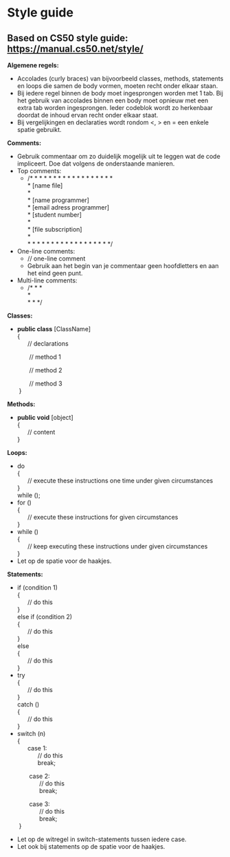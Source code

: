 Style guide
===========
Based on CS50 style guide: https://manual.cs50.net/style/
---------------------------------------------------------

**Algemene regels:**
* Accolades (curly braces) van bijvoorbeeld classes, methods, statements en loops die samen de body vormen, moeten recht onder elkaar staan.
* Bij iedere regel binnen de body moet ingesprongen worden met 1 tab. Bij het gebruik van accolades binnen een body moet opnieuw met een extra tab worden ingesprongen. Ieder codeblok wordt zo herkenbaar doordat de inhoud ervan recht onder elkaar staat.
* Bij vergelijkingen en declaraties wordt rondom <, > en = een enkele spatie gebruikt. 

**Comments:**
* Gebruik commentaar om zo duidelijk mogelijk uit te leggen wat de code impliceert. Doe dat volgens de onderstaande manieren.
* Top comments:
  - /* * * * * * * * * * * * * * * * * *  
   \* [name file]    
   \*       
   \* [name programmer]    
   \* [email adress programmer]    
   \* [student number]    
   \*   
   \* [file subscription]   
   \*   
   \* * * * * * * * * * * * * * * * * */
* One-line comments:
  - // one-line comment
  - Gebruik aan het begin van je commentaar geen hoofdletters en aan het eind geen punt.
* Multi-line comments:
  - /* * *   
  \*     
  \* * */    

**Classes:**
* **public class** [ClassName]     
{     
&nbsp;&nbsp;&nbsp;&nbsp;&nbsp;&nbsp;// declarations     
          
&nbsp;&nbsp;&nbsp;&nbsp;&nbsp;&nbsp;&nbsp;&nbsp;&nbsp;&nbsp;&nbsp;&nbsp;&nbsp;// method 1      
      
&nbsp;&nbsp;&nbsp;&nbsp;&nbsp;&nbsp;&nbsp;&nbsp;&nbsp;&nbsp;&nbsp;&nbsp;&nbsp;// method 2      
      
&nbsp;&nbsp;&nbsp;&nbsp;&nbsp;&nbsp;&nbsp;&nbsp;&nbsp;&nbsp;&nbsp;&nbsp;&nbsp;// method 3      
&nbsp;&nbsp;&nbsp;&nbsp;&nbsp;&nbsp;&nbsp;}

**Methods:**
* **public void** [object]     
{     
&nbsp;&nbsp;&nbsp;&nbsp;&nbsp;&nbsp;// content     
}   


**Loops:**
* do     
{    
&nbsp;&nbsp;&nbsp;&nbsp;&nbsp;&nbsp;// execute these instructions one time under given circumstances      
}    
while ();
* for ()     
{    
&nbsp;&nbsp;&nbsp;&nbsp;&nbsp;&nbsp;// execute these instructions for given circumstances     
}     
* while ()      
{    
&nbsp;&nbsp;&nbsp;&nbsp;&nbsp;&nbsp;// keep executing these instructions under given circumstances      
}
* Let op de spatie voor de haakjes.

**Statements:**
* if (condition 1)          
{     
&nbsp;&nbsp;&nbsp;&nbsp;&nbsp;&nbsp;// do this     
}     
else if (condition 2)     
{    
&nbsp;&nbsp;&nbsp;&nbsp;&nbsp;&nbsp;// do this     
}     
else   
{     
&nbsp;&nbsp;&nbsp;&nbsp;&nbsp;&nbsp;// do this          
}  
* try     
{     
&nbsp;&nbsp;&nbsp;&nbsp;&nbsp;&nbsp;// do this       
}      
catch ()      
{     
&nbsp;&nbsp;&nbsp;&nbsp;&nbsp;&nbsp;// do this     
}
* switch (n)     
{     
&nbsp;&nbsp;&nbsp;&nbsp;&nbsp;&nbsp;case 1:     
&nbsp;&nbsp;&nbsp;&nbsp;&nbsp;&nbsp;&nbsp;&nbsp;&nbsp;&nbsp;&nbsp;&nbsp;// do this     
&nbsp;&nbsp;&nbsp;&nbsp;&nbsp;&nbsp;&nbsp;&nbsp;&nbsp;&nbsp;&nbsp;&nbsp;break;     
       
&nbsp;&nbsp;&nbsp;&nbsp;&nbsp;&nbsp;&nbsp;&nbsp;&nbsp;&nbsp;&nbsp;&nbsp;&nbsp;case 2:     
&nbsp;&nbsp;&nbsp;&nbsp;&nbsp;&nbsp;&nbsp;&nbsp;&nbsp;&nbsp;&nbsp;&nbsp;&nbsp;&nbsp;&nbsp;&nbsp;&nbsp;&nbsp;&nbsp;// do this     
&nbsp;&nbsp;&nbsp;&nbsp;&nbsp;&nbsp;&nbsp;&nbsp;&nbsp;&nbsp;&nbsp;&nbsp;&nbsp;&nbsp;&nbsp;&nbsp;&nbsp;&nbsp;&nbsp;break;     
       
&nbsp;&nbsp;&nbsp;&nbsp;&nbsp;&nbsp;&nbsp;&nbsp;&nbsp;&nbsp;&nbsp;&nbsp;&nbsp;case 3:     
&nbsp;&nbsp;&nbsp;&nbsp;&nbsp;&nbsp;&nbsp;&nbsp;&nbsp;&nbsp;&nbsp;&nbsp;&nbsp;&nbsp;&nbsp;&nbsp;&nbsp;&nbsp;&nbsp;// do this     
&nbsp;&nbsp;&nbsp;&nbsp;&nbsp;&nbsp;&nbsp;&nbsp;&nbsp;&nbsp;&nbsp;&nbsp;&nbsp;&nbsp;&nbsp;&nbsp;&nbsp;&nbsp;&nbsp;break;   
&nbsp;&nbsp;&nbsp;&nbsp;&nbsp;&nbsp;&nbsp;}    
* Let op de witregel in switch-statements tussen iedere case.
* Let ook bij statements op de spatie voor de haakjes.